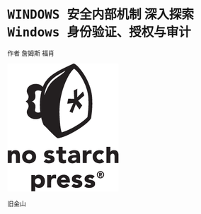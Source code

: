 <hgroup>

# <samp class="SANS_Dogma_OT_Bold_B_11">WINDOWS 安全内部机制</samp> <samp class="SANS_Dogma_OT_Bold_B_11">深入探索 Windows 身份验证、授权与审计</samp>

</hgroup>

<samp class="SANS_Futura_Std_Heavy_B_11">作者</samp> <samp class="SANS_Futura_Std_Heavy_B_11">詹姆斯</samp> <samp class="SANS_Futura_Std_Heavy_B_11">福肖</samp>

![Logo: 无划痕按压](img/pgiii.jpg)

旧金山
